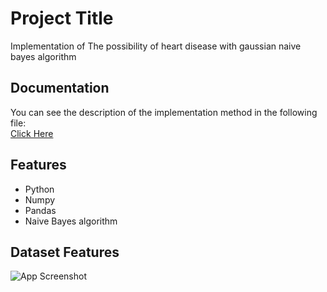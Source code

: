 
# Project Title

Implementation of The possibility of heart disease with gaussian naive bayes algorithm

## Documentation

You can see the description of the implementation method in the following file:  
[Click Here](https://github.com/kiananvari/The-possibility-of-heart-disease-with-gaussian-naive-bayes-algorithm/raw/main/Documentation.pdf)


## Features

- Python
- Numpy
- Pandas
- Naive Bayes algorithm

## Dataset Features

![App Screenshot](https://via.placeholder.com/468x300?text=App+Screenshot+Here)
